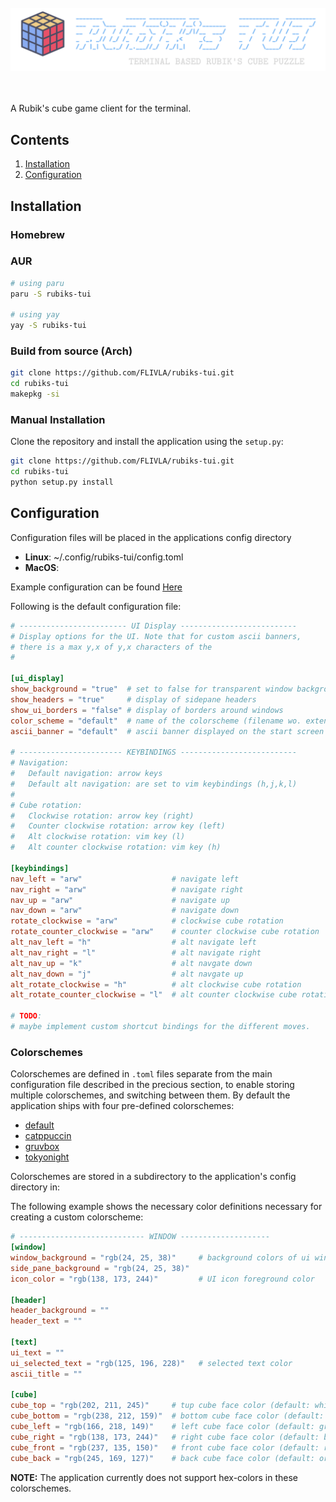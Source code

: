 <br/>
<div align="center">
  <img src=".assets/logo_2.png"/>
</div>
<br/>
<br/>

A Rubik's cube game client for the terminal.

## Contents

1. [Installation](#installation)
3. [Configuration](#configuration)

## Installation

### Homebrew

### AUR

```bash
# using paru
paru -S rubiks-tui

# using yay
yay -S rubiks-tui
```

### Build from source (Arch)

```bash
git clone https://github.com/FLIVLA/rubiks-tui.git
cd rubiks-tui
makepkg -si
```

### Manual Installation

Clone the repository and install the application using the `setup.py`:

```bash
git clone https://github.com/FLIVLA/rubiks-tui.git
cd rubiks-tui
python setup.py install
```


## Configuration

Configuration files will be placed in the applications config directory

- **Linux**: ~/.config/rubiks-tui/config.toml
- **MacOS**:

Example configuration can be found [Here]("")

Following is the default configuration file:

```toml
# ------------------------ UI Display --------------------------
# Display options for the UI. Note that for custom ascii banners,
# there is a max y,x of y,x characters of the 
# 

[ui_display]
show_background = "true"  # set to false for transparent window background
show_headers = "true"     # display of sidepane headers
show_ui_borders = "false" # display of borders around windows
color_scheme = "default"  # name of the colorscheme (filename wo. extension)
ascii_banner = "default"  # ascii banner displayed on the start screen

# ----------------------- KEYBINDINGS --------------------------
# Navigation:
#   Default navigation: arrow keys 
#   Default alt navigation: are set to vim keybindings (h,j,k,l)
#
# Cube rotation:
#   Clockwise rotation: arrow key (right)
#   Counter clockwise rotation: arrow key (left)
#   Alt clockwise rotation: vim key (l)
#   Alt counter clockwise rotation: vim key (h)

[keybindings]
nav_left = "arw"                    # navigate left
nav_right = "arw"                   # navigate right
nav_up = "arw"                      # navigate up
nav_down = "arw"                    # navigate down 
rotate_clockwise = "arw"            # clockwise cube rotation
rotate_counter_clockwise = "arw"    # counter clockwise cube rotation
alt_nav_left = "h"                  # alt navigate left
alt_nav_right = "l"                 # alt navigate right
alt_nav_up = "k"                    # alt navgate down
alt_nav_down = "j"                  # alt navgate up
alt_rotate_clockwise = "h"          # alt clockwise cube rotation
alt_rotate_counter_clockwise = "l"  # alt counter clockwise cube rotation

# TODO:
# maybe implement custom shortcut bindings for the different moves.
```

### Colorschemes

Colorschemes are defined in `.toml` files separate from the main configuration file described in the precious section, to enable storing multiple colorschemes, and switching between them. By default the application ships with four pre-defined colorschemes:

- [default]()
- [catppuccin]()
- [gruvbox]()
- [tokyonight]()

Colorschemes are stored in a subdirectory to the application's config directory in:


The following example shows the necessary color definitions necessary for creating a custom colorscheme:

```toml
# ---------------------------- WINDOW --------------------
[window]
window_background = "rgb(24, 25, 38)"     # background colors of ui windows
side_pane_background = "rgb(24, 25, 38)"
icon_color = "rgb(138, 173, 244)"         # UI icon foreground color

[header]
header_background = ""
header_text = ""

[text]
ui_text = ""
ui_selected_text = "rgb(125, 196, 228)"   # selected text color
ascii_title = ""

[cube]
cube_top = "rgb(202, 211, 245)"     # tup cube face color (default: white)
cube_bottom = "rgb(238, 212, 159)"  # bottom cube face color (default: yellow)
cube_left = "rgb(166, 218, 149)"    # left cube face color (default: green)
cube_right = "rgb(138, 173, 244)"   # right cube face color (default: blue)
cube_front = "rgb(237, 135, 150)"   # front cube face color (default: red)
cube_back = "rgb(245, 169, 127)"    # back cube face color (default: orange)
```

**NOTE:** The application currently does not support hex-colors in these colorschemes.


